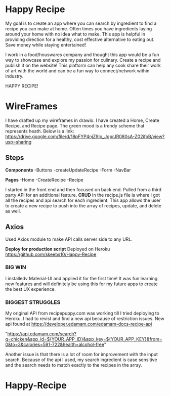 # Happy Recipe

My goal is to create an app where you can search by ingredient to find a recipe you can make at home. Often times you have ingredients laying around your home with no idea what to make. This app is helpful in providing direction for a healthy, cost effective alternative to eating out. Save money while staying entertained!

I work in a food/houswares company and thought this app would be a fun way to showcase and explore my passion for culinary. Create a recipe and publish it on the website! This plaftorm can help any cook share their work of art with the world and can be a fun way to connect/network within industry. 

HAPPY RECIPE!


# WireFrames
I have drafted up my wireframes in drawio. I have created a Home, Create Recipe, and Recipe page. The green mood is a trendy scheme that represents heath. Below is a link:
https://drive.google.com/file/d/18pFYP4njZ9Io_JgprJR080sA-Z02ifoB/view?usp=sharing

## Steps

**Components**
-Buttons
-createUpdateRecipe
-Form
-NavBar


**Pages**
-Home
-CreateRecipe
-Recipe

I started in the front end and then focused on back end. Pulled from a third party API for an additional feature. 
**CRUD**
In the recipe.js file is where I got all the recipes and api search for each ingredient. This app allows the user to create a new recipe to push into the array of recipes, update, and delete as well. 

## Axios
Used Axios module to make API calls server side to any URL.

**Deploy for production script**
Deployed on Heroku
https://github.com/skeebs10/Happy-Recipe


### BIG WIN ####
I installedv Material-UI and applied it for the first time! It was fun learning new features and will definitely be using this for my future apps to create the best UX experience.

### BIGGEST STRUGGLES

My original API from recipepuppy.com was working till I tried deploying to Heroku. I had to revist and find a new api because of restriction issues. New api found at  https://developer.edamam.com/edamam-docs-recipe-api  

"https://api.edamam.com/search?q=chicken&app_id=${YOUR_APP_ID}&app_key=${YOUR_APP_KEY}&from=0&to=3&calories=591-722&health=alcohol-free" 

Another issue is that there is a lot of room for improvement with the input search. Because of the api I used, my search ingredient is case sensitive and the search needs to match exactly to the recipes in the array. 


# Happy-Recipe
